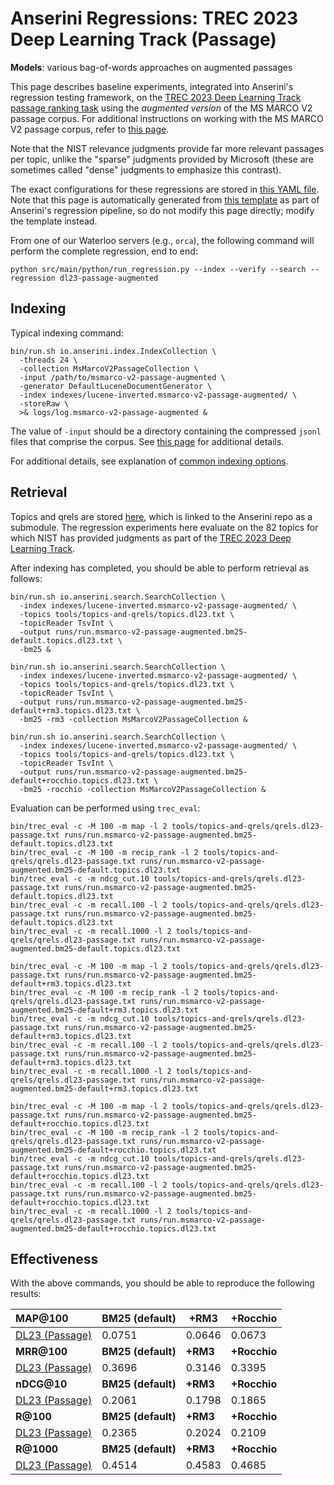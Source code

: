 # Anserini Regressions: TREC 2023 Deep Learning Track (Passage)

**Models**: various bag-of-words approaches on augmented passages

This page describes baseline experiments, integrated into Anserini's regression testing framework, on the [TREC 2023 Deep Learning Track passage ranking task](https://trec.nist.gov/data/deep2023.html) using the _augmented version_ of the MS MARCO V2 passage corpus.
For additional instructions on working with the MS MARCO V2 passage corpus, refer to [this page](../../docs/experiments-msmarco-v2.md).

Note that the NIST relevance judgments provide far more relevant passages per topic, unlike the "sparse" judgments provided by Microsoft (these are sometimes called "dense" judgments to emphasize this contrast).

The exact configurations for these regressions are stored in [this YAML file](../../src/main/resources/regression/dl23-passage-augmented.yaml).
Note that this page is automatically generated from [this template](../../src/main/resources/docgen/templates/dl23-passage-augmented.template) as part of Anserini's regression pipeline, so do not modify this page directly; modify the template instead.

From one of our Waterloo servers (e.g., `orca`), the following command will perform the complete regression, end to end:

```
python src/main/python/run_regression.py --index --verify --search --regression dl23-passage-augmented
```

## Indexing

Typical indexing command:

```
bin/run.sh io.anserini.index.IndexCollection \
  -threads 24 \
  -collection MsMarcoV2PassageCollection \
  -input /path/to/msmarco-v2-passage-augmented \
  -generator DefaultLuceneDocumentGenerator \
  -index indexes/lucene-inverted.msmarco-v2-passage-augmented/ \
  -storeRaw \
  >& logs/log.msmarco-v2-passage-augmented &
```

The value of `-input` should be a directory containing the compressed `jsonl` files that comprise the corpus.
See [this page](../../docs/experiments-msmarco-v2.md) for additional details.

For additional details, see explanation of [common indexing options](../../docs/common-indexing-options.md).

## Retrieval

Topics and qrels are stored [here](https://github.com/castorini/anserini-tools/tree/master/topics-and-qrels), which is linked to the Anserini repo as a submodule.
The regression experiments here evaluate on the 82 topics for which NIST has provided judgments as part of the [TREC 2023 Deep Learning Track](https://trec.nist.gov/data/deep2023.html).

After indexing has completed, you should be able to perform retrieval as follows:

```
bin/run.sh io.anserini.search.SearchCollection \
  -index indexes/lucene-inverted.msmarco-v2-passage-augmented/ \
  -topics tools/topics-and-qrels/topics.dl23.txt \
  -topicReader TsvInt \
  -output runs/run.msmarco-v2-passage-augmented.bm25-default.topics.dl23.txt \
  -bm25 &

bin/run.sh io.anserini.search.SearchCollection \
  -index indexes/lucene-inverted.msmarco-v2-passage-augmented/ \
  -topics tools/topics-and-qrels/topics.dl23.txt \
  -topicReader TsvInt \
  -output runs/run.msmarco-v2-passage-augmented.bm25-default+rm3.topics.dl23.txt \
  -bm25 -rm3 -collection MsMarcoV2PassageCollection &

bin/run.sh io.anserini.search.SearchCollection \
  -index indexes/lucene-inverted.msmarco-v2-passage-augmented/ \
  -topics tools/topics-and-qrels/topics.dl23.txt \
  -topicReader TsvInt \
  -output runs/run.msmarco-v2-passage-augmented.bm25-default+rocchio.topics.dl23.txt \
  -bm25 -rocchio -collection MsMarcoV2PassageCollection &
```

Evaluation can be performed using `trec_eval`:

```
bin/trec_eval -c -M 100 -m map -l 2 tools/topics-and-qrels/qrels.dl23-passage.txt runs/run.msmarco-v2-passage-augmented.bm25-default.topics.dl23.txt
bin/trec_eval -c -M 100 -m recip_rank -l 2 tools/topics-and-qrels/qrels.dl23-passage.txt runs/run.msmarco-v2-passage-augmented.bm25-default.topics.dl23.txt
bin/trec_eval -c -m ndcg_cut.10 tools/topics-and-qrels/qrels.dl23-passage.txt runs/run.msmarco-v2-passage-augmented.bm25-default.topics.dl23.txt
bin/trec_eval -c -m recall.100 -l 2 tools/topics-and-qrels/qrels.dl23-passage.txt runs/run.msmarco-v2-passage-augmented.bm25-default.topics.dl23.txt
bin/trec_eval -c -m recall.1000 -l 2 tools/topics-and-qrels/qrels.dl23-passage.txt runs/run.msmarco-v2-passage-augmented.bm25-default.topics.dl23.txt

bin/trec_eval -c -M 100 -m map -l 2 tools/topics-and-qrels/qrels.dl23-passage.txt runs/run.msmarco-v2-passage-augmented.bm25-default+rm3.topics.dl23.txt
bin/trec_eval -c -M 100 -m recip_rank -l 2 tools/topics-and-qrels/qrels.dl23-passage.txt runs/run.msmarco-v2-passage-augmented.bm25-default+rm3.topics.dl23.txt
bin/trec_eval -c -m ndcg_cut.10 tools/topics-and-qrels/qrels.dl23-passage.txt runs/run.msmarco-v2-passage-augmented.bm25-default+rm3.topics.dl23.txt
bin/trec_eval -c -m recall.100 -l 2 tools/topics-and-qrels/qrels.dl23-passage.txt runs/run.msmarco-v2-passage-augmented.bm25-default+rm3.topics.dl23.txt
bin/trec_eval -c -m recall.1000 -l 2 tools/topics-and-qrels/qrels.dl23-passage.txt runs/run.msmarco-v2-passage-augmented.bm25-default+rm3.topics.dl23.txt

bin/trec_eval -c -M 100 -m map -l 2 tools/topics-and-qrels/qrels.dl23-passage.txt runs/run.msmarco-v2-passage-augmented.bm25-default+rocchio.topics.dl23.txt
bin/trec_eval -c -M 100 -m recip_rank -l 2 tools/topics-and-qrels/qrels.dl23-passage.txt runs/run.msmarco-v2-passage-augmented.bm25-default+rocchio.topics.dl23.txt
bin/trec_eval -c -m ndcg_cut.10 tools/topics-and-qrels/qrels.dl23-passage.txt runs/run.msmarco-v2-passage-augmented.bm25-default+rocchio.topics.dl23.txt
bin/trec_eval -c -m recall.100 -l 2 tools/topics-and-qrels/qrels.dl23-passage.txt runs/run.msmarco-v2-passage-augmented.bm25-default+rocchio.topics.dl23.txt
bin/trec_eval -c -m recall.1000 -l 2 tools/topics-and-qrels/qrels.dl23-passage.txt runs/run.msmarco-v2-passage-augmented.bm25-default+rocchio.topics.dl23.txt
```

## Effectiveness

With the above commands, you should be able to reproduce the following results:

| **MAP@100**                                                                                                  | **BM25 (default)**| **+RM3**  | **+Rocchio**|
|:-------------------------------------------------------------------------------------------------------------|-----------|-----------|-----------|
| [DL23 (Passage)](https://microsoft.github.io/msmarco/TREC-Deep-Learning)                                     | 0.0751    | 0.0646    | 0.0673    |
| **MRR@100**                                                                                                  | **BM25 (default)**| **+RM3**  | **+Rocchio**|
| [DL23 (Passage)](https://microsoft.github.io/msmarco/TREC-Deep-Learning)                                     | 0.3696    | 0.3146    | 0.3395    |
| **nDCG@10**                                                                                                  | **BM25 (default)**| **+RM3**  | **+Rocchio**|
| [DL23 (Passage)](https://microsoft.github.io/msmarco/TREC-Deep-Learning)                                     | 0.2061    | 0.1798    | 0.1865    |
| **R@100**                                                                                                    | **BM25 (default)**| **+RM3**  | **+Rocchio**|
| [DL23 (Passage)](https://microsoft.github.io/msmarco/TREC-Deep-Learning)                                     | 0.2365    | 0.2024    | 0.2109    |
| **R@1000**                                                                                                   | **BM25 (default)**| **+RM3**  | **+Rocchio**|
| [DL23 (Passage)](https://microsoft.github.io/msmarco/TREC-Deep-Learning)                                     | 0.4514    | 0.4583    | 0.4685    |
